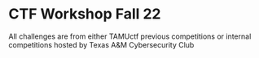 # CTF Workshop Fall 22
All challenges are from either TAMUctf previous competitions or internal competitions hosted by Texas A&M Cybersecurity Club
